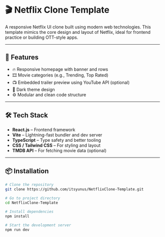 # 🎬 Netflix Clone Template

A responsive Netflix UI clone built using modern web technologies. This template mimics the core design and layout of Netflix, ideal for frontend practice or building OTT-style apps.

---

## 🚀 Features

- 🔥 Responsive homepage with banner and rows
- 🎞️ Movie categories (e.g., Trending, Top Rated)
- 📺 Embedded trailer preview using YouTube API (optional)
- 🌙 Dark theme design
- ⚙️ Modular and clean code structure

---

## 🛠️ Tech Stack

- **React.js** – Frontend framework
- **Vite** – Lightning-fast bundler and dev server
- **TypeScript** – Type safety and better tooling
- **CSS / Tailwind CSS** – For styling and layout
- **TMDB API** – For fetching movie data (optional)

---

## 📦 Installation

```bash
# Clone the repository
git clone https://github.com/itsyunus/NetflixClone-Template.git

# Go to project directory
cd NetflixClone-Template

# Install dependencies
npm install

# Start the development server
npm run dev
